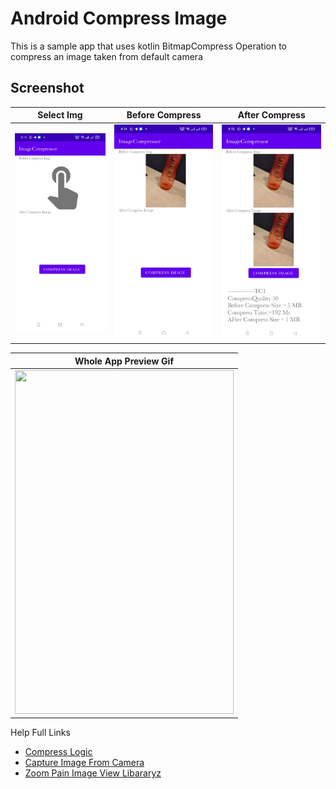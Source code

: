 # Android Compress Image 
This is a sample app  that uses kotlin BitmapCompress Operation to compress an image taken from default camera 
## Screenshot

Select Img|Before Compress|After Compress
:--:|:--:|:--:|
<img src="images/1.jpg" width="250px" />|<img src="images/2.jpg" width="250px" />|<img src="images/3.jpg" width="250px" />

Whole App Preview Gif|
:--:|
<img src="images/gif.gif"  width="350px"  height="550px"/>|


Help Full Links

* [Compress Logic](https://stackoverflow.com/questions/8417034/how-to-make-bitmap-compress-without-change-the-bitmap-size)
* [Capture Image From Camera](https://developer.android.com/training/camerax/take-photo)
* [Zoom Pain Image View Libararyz](https://github.com/Baseflow/PhotoView)